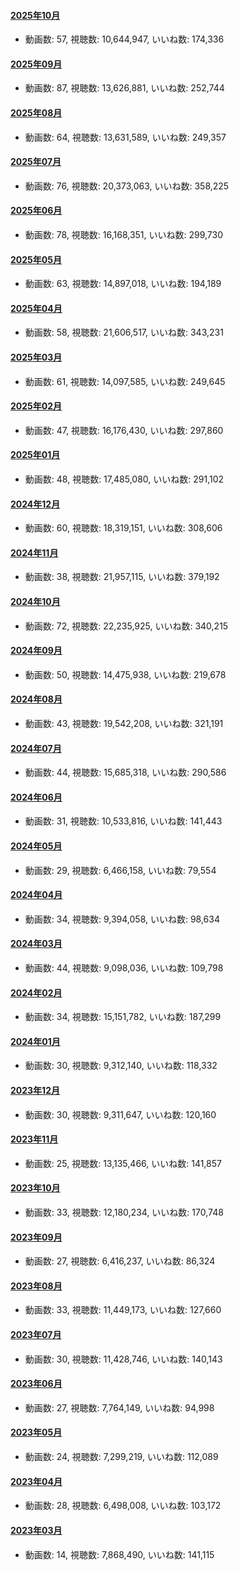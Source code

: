 #### [2025年10月](videos/202510 "wikilink")

-   動画数: 57, 視聴数: 10,644,947, いいね数: 174,336

#### [2025年09月](videos/202509 "wikilink")

-   動画数: 87, 視聴数: 13,626,881, いいね数: 252,744

#### [2025年08月](videos/202508 "wikilink")

-   動画数: 64, 視聴数: 13,631,589, いいね数: 249,357

#### [2025年07月](videos/202507 "wikilink")

-   動画数: 76, 視聴数: 20,373,063, いいね数: 358,225

#### [2025年06月](videos/202506 "wikilink")

-   動画数: 78, 視聴数: 16,168,351, いいね数: 299,730

#### [2025年05月](videos/202505 "wikilink")

-   動画数: 63, 視聴数: 14,897,018, いいね数: 194,189

#### [2025年04月](videos/202504 "wikilink")

-   動画数: 58, 視聴数: 21,606,517, いいね数: 343,231

#### [2025年03月](videos/202503 "wikilink")

-   動画数: 61, 視聴数: 14,097,585, いいね数: 249,645

#### [2025年02月](videos/202502 "wikilink")

-   動画数: 47, 視聴数: 16,176,430, いいね数: 297,860

#### [2025年01月](videos/202501 "wikilink")

-   動画数: 48, 視聴数: 17,485,080, いいね数: 291,102

#### [2024年12月](videos/202412 "wikilink")

-   動画数: 60, 視聴数: 18,319,151, いいね数: 308,606

#### [2024年11月](videos/202411 "wikilink")

-   動画数: 38, 視聴数: 21,957,115, いいね数: 379,192

#### [2024年10月](videos/202410 "wikilink")

-   動画数: 72, 視聴数: 22,235,925, いいね数: 340,215

#### [2024年09月](videos/202409 "wikilink")

-   動画数: 50, 視聴数: 14,475,938, いいね数: 219,678

#### [2024年08月](videos/202408 "wikilink")

-   動画数: 43, 視聴数: 19,542,208, いいね数: 321,191

#### [2024年07月](videos/202407 "wikilink")

-   動画数: 44, 視聴数: 15,685,318, いいね数: 290,586

#### [2024年06月](videos/202406 "wikilink")

-   動画数: 31, 視聴数: 10,533,816, いいね数: 141,443

#### [2024年05月](videos/202405 "wikilink")

-   動画数: 29, 視聴数: 6,466,158, いいね数: 79,554

#### [2024年04月](videos/202404 "wikilink")

-   動画数: 34, 視聴数: 9,394,058, いいね数: 98,634

#### [2024年03月](videos/202403 "wikilink")

-   動画数: 44, 視聴数: 9,098,036, いいね数: 109,798

#### [2024年02月](videos/202402 "wikilink")

-   動画数: 34, 視聴数: 15,151,782, いいね数: 187,299

#### [2024年01月](videos/202401 "wikilink")

-   動画数: 30, 視聴数: 9,312,140, いいね数: 118,332

#### [2023年12月](videos/202312 "wikilink")

-   動画数: 30, 視聴数: 9,311,647, いいね数: 120,160

#### [2023年11月](videos/202311 "wikilink")

-   動画数: 25, 視聴数: 13,135,466, いいね数: 141,857

#### [2023年10月](videos/202310 "wikilink")

-   動画数: 33, 視聴数: 12,180,234, いいね数: 170,748

#### [2023年09月](videos/202309 "wikilink")

-   動画数: 27, 視聴数: 6,416,237, いいね数: 86,324

#### [2023年08月](videos/202308 "wikilink")

-   動画数: 33, 視聴数: 11,449,173, いいね数: 127,660

#### [2023年07月](videos/202307 "wikilink")

-   動画数: 30, 視聴数: 11,428,746, いいね数: 140,143

#### [2023年06月](videos/202306 "wikilink")

-   動画数: 27, 視聴数: 7,764,149, いいね数: 94,998

#### [2023年05月](videos/202305 "wikilink")

-   動画数: 24, 視聴数: 7,299,219, いいね数: 112,089

#### [2023年04月](videos/202304 "wikilink")

-   動画数: 28, 視聴数: 6,498,008, いいね数: 103,172

#### [2023年03月](videos/202303 "wikilink")

-   動画数: 14, 視聴数: 7,868,490, いいね数: 141,115

